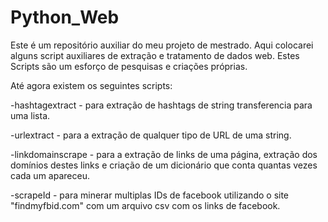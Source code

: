 # Python_Web
Este é um repositório auxiliar do meu projeto de mestrado.
Aqui colocarei alguns script auxiliares de extração e tratamento de dados web.
Estes Scripts são um esforço de pesquisas e criações próprias.

Até agora existem os seguintes scripts:

-hashtagextract - para extração de hashtags de string  transferencia para uma lista.

-urlextract - para a extração de qualquer tipo de URL de uma string.

-linkdomainscrape - para a extração de links de uma página, extração dos domínios destes links e criação de um dicionário que conta quantas vezes cada um apareceu.

-scrapeId - para minerar multiplas IDs de facebook utilizando o site "findmyfbid.com" com um arquivo csv com os links de facebook.
